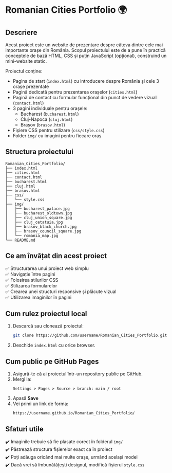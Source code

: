 # Romanian Cities Portfolio 🌍

## Descriere

Acest proiect este un website de prezentare despre câteva dintre cele mai importante orașe din România. Scopul proiectului este de a pune în practică conceptele de bază HTML, CSS și puțin JavaScript (opțional), construind un mini-website static.

Proiectul conține:

- Pagina de start (`index.html`) cu introducere despre România și cele 3 orașe prezentate
- Pagină dedicată pentru prezentarea orașelor (`cities.html`)
- Pagină de contact cu formular funcțional din punct de vedere vizual (`contact.html`)
- 3 pagini individuale pentru orașele:
  - Bucharest (`bucharest.html`)
  - Cluj-Napoca (`cluj.html`)
  - Brașov (`brasov.html`)
- Fișiere CSS pentru stilizare (`css/style.css`)
- Folder `img/` cu imagini pentru fiecare oraș

## Structura proiectului

```
Romanian_Cities_Portfolio/
├── index.html
├── cities.html
├── contact.html
├── bucharest.html
├── cluj.html
├── brasov.html
├── css/
│   └── style.css
├── img/
│   ├── bucharest_palace.jpg
│   ├── bucharest_oldtown.jpg
│   ├── cluj_union_square.jpg
│   ├── cluj_cetatuia.jpg
│   ├── brasov_black_church.jpg
│   ├── brasov_council_square.jpg
│   └── romania_map.jpg
└── README.md
```

## Ce am învățat din acest proiect

✅ Structurarea unui proiect web simplu  
✅ Navigație între pagini  
✅ Folosirea stilurilor CSS  
✅ Stilizarea formularelor  
✅ Crearea unei structuri responsive și plăcute vizual  
✅ Utilizarea imaginilor în pagini

## Cum rulez proiectul local

1. Descarcă sau clonează proiectul:
   ```bash
   git clone https://github.com/username/Romanian_Cities_Portfolio.git
   ```
2. Deschide `index.html` cu orice browser.

## Cum public pe **GitHub Pages**

1. Asigură-te că ai proiectul într-un repository public pe GitHub.
2. Mergi la:
   ```
   Settings > Pages > Source > branch: main / root
   ```
3. Apasă **Save**
4. Vei primi un link de forma:
   ```
   https://username.github.io/Romanian_Cities_Portfolio/
   ```

## Sfaturi utile

✔️ Imaginile trebuie să fie plasate corect în folderul `img/`  
✔️ Păstrează structura fișierelor exact ca în proiect  
✔️ Poți adăuga oricând mai multe orașe, urmând același model  
✔️ Dacă vrei să îmbunătățești designul, modifică fișierul `style.css`
